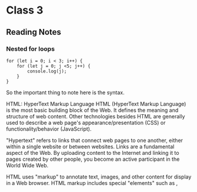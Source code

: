 # Class 3

## Reading Notes


### Nested for loops

```
for (let i = 0; i < 3; i++) {
    for (let j = 0; j <5; j++) {
        console.log(j);
    }
}
```
<!-- content taken from developer.mozilla.org -->


So the important thing to note here is the syntax.

HTML: HyperText Markup Language
HTML (HyperText Markup Language) is the most basic building block of the Web. It defines the meaning and structure of web content. Other technologies besides HTML are generally used to describe a web page's appearance/presentation (CSS) or functionality/behavior (JavaScript).

"Hypertext" refers to links that connect web pages to one another, either within a single website or between websites. Links are a fundamental aspect of the Web. By uploading content to the Internet and linking it to pages created by other people, you become an active participant in the World Wide Web.

HTML uses "markup" to annotate text, images, and other content for display in a Web browser. HTML markup includes special "elements" such as <head>, <title>, <body>, <header>, <footer>, <article>, <section>, <p>, <div>, <span>, <img>, <aside>, <audio>, <canvas>, <datalist>, <details>, <embed>, <nav>, <output>, <progress>, <video>, <ul>, <ol>, <li> and many others.

An HTML element is set off from other text in a document by "tags", which consist of the element name surrounded by "<" and ">". The name of an element inside a tag is case insensitive. That is, it can be written in uppercase, lowercase, or a mixture. For example, the <title> tag can be written as <Title>, <TITLE>, or in any other way. However, the convention and recommended practice is to write tags in lowercase.

The articles below can help you learn more about HTML.

Key resources
HTML Introduction
If you're new to web development, be sure to read our HTML Basics article to learn what HTML is and how to use it.

HTML Tutorials
For articles about how to use HTML, as well as tutorials and complete examples, check out our HTML Learning Area.

HTML Reference
In our extensive HTML reference section, you'll find the details about every element and attribute in HTML.

Looking to become a front-end web developer?
We have put together a course that includes all the essential information you need to work towards your goal.

Get started

Beginner's tutorials
Our HTML Learning Area features multiple modules that teach HTML from the ground up — no previous knowledge required.

Introduction to HTML
This module sets the stage, getting you used to important concepts and syntax such as looking at applying HTML to text, how to create hyperlinks, and how to use HTML to structure a web page.

Multimedia and embedding
This module explores how to use HTML to include multimedia in your web pages, including the different ways that images can be included, and how to embed video, audio, and even entire other webpages.

HTML tables
Representing tabular data on a webpage in an understandable, accessible way can be a challenge. This module covers basic table markup, along with more complex features such as implementing captions and summaries.

HTML forms
Forms are a very important part of the Web — these provide much of the functionality you need for interacting with websites, e.g. registering and logging in, sending feedback, buying products, and more. This module gets you started with creating the client-side/front-end parts of forms.

Use HTML to solve common problems
Provides links to sections of content explaining how to use HTML to solve very common problems when creating a web page: dealing with titles, adding images or videos, emphasizing content, creating a basic form, etc.

Advanced topics
CORS enabled image
The crossorigin attribute, in combination with an appropriate CORS header, allows images defined by the <img> element to be loaded from foreign origins and used in a <canvas> element as if they were being loaded from the current origin.

CORS settings attributes
Some HTML elements that provide support for CORS, such as <img> or <video>, have a crossorigin attribute (crossOrigin property), which lets you configure the CORS requests for the element's fetched data.

Preloading content with rel="preload"
The preload value of the <link> element's rel attribute allows you to write declarative fetch requests in your HTML <head>, specifying resources that your pages will need very soon after loading, which you therefore want to start preloading early in the lifecycle of a page load, before the browser's main rendering machinery kicks in. This ensures that they are made available earlier and are less likely to block the page's first render, leading to performance improvements. This article provides a basic guide to how preload works.

Reference
HTML reference
HTML consists of elements, each of which may be modified by some number of attributes. HTML documents are connected to each other with links.

HTML element reference
Browse a list of all HTML elements.

HTML attribute reference
Elements in HTML have attributes. These are additional values that configure the elements or adjust their behavior in various ways.

Global attributes
Global attributes may be specified on all HTML elements, even those not specified in the standard. This means that any non-standard elements must still permit these attributes, even though those elements make the document HTML5-noncompliant.

Inline elements and block-level elements
HTML elements are usually "inline" or "block-level" elements. An inline element occupies only the space bounded by the tags that define it. A block-level element occupies the entire space of its parent element (container), thereby creating a "block".

Link types
In HTML, various link types can be used to establish and define the relationship between two documents. Link elements that types can be set on include <a>, <area> and <link>.

Guide to media types and formats on the web
The <audio> and <video> elements allow you to play audio and video media natively within your content without the need for external software support.

HTML content categories
HTML is comprised of several kinds of content, each of which is allowed to be used in certain contexts and is disallowed in others. Similarly, each has a set of other content categories they can contain and elements that can or can't be used in them. This is a guide to these categories.

Quirks mode and standards mode
Historical information on quirks mode and standards mode.

Related topics
Applying color to HTML elements using CSS
This article covers most of the ways you use CSS to add color to HTML content, listing what parts of HTML documents can be colored and what CSS properties to use when doing so. Includes examples, links to palette-building tools, and more.

Learn to style HTML using CSS
Cascading Stylesheets — or CSS — is the first technology you should start learning after HTML. While HTML is used to define the structure and semantics of your content, CSS is used to style it and lay it out. For example, you can use CSS to alter the font, color, size, and spacing of your content, split it into multiple columns, or add animations and other decorative features.

Looking to become a front-end web developer?
We have put together a course that includes all the essential information you need to work towards your goal.

Get started

Prerequisites
You should learn the basics of HTML before attempting any CSS. We recommend that you work through our Introduction to HTML module first.

Once you understand the fundamentals of HTML, we recommend that you learn further HTML and CSS at the same time, moving back and forth between the two topics. This is because HTML is far more interesting and much more fun to learn when you apply CSS, and you can't learn CSS without knowing HTML.

Before starting this topic, you should also be familiar with using computers and using the web passively (i.e., just looking at it, consuming the content). You should have a basic work environment set up, as detailed in Installing basic software, and understand how to create and manage files, as detailed in Dealing with files — both of which are parts of our Getting started with the web complete beginner's module.

It is also recommended that you work through Getting started with the web before proceeding with this topic, especially if you are completely new to web development. However, much of what is covered in its CSS basics article is also covered in our CSS first steps module, albeit in a lot more detail.

Modules
This topic contains the following modules, in a suggested order for working through them. You should start with the first one.

CSS first steps
CSS (Cascading Style Sheets) is used to style and layout web pages — for example, to alter the font, color, size, and spacing of your content, split it into multiple columns, or add animations and other decorative features. This module provides a gentle beginning to your path towards CSS mastery with the basics of how it works, what the syntax looks like, and how you can start using it to add styling to HTML.

CSS building blocks
This module carries on where CSS first steps left off — now you've gained familiarity with the language and its syntax, and got some basic experience with using it, its time to dive a bit deeper. This module looks at the cascade and inheritance, all the selector types we have available, units, sizing, styling backgrounds and borders, debugging, and lots more.

The aim here is to provide you with a toolkit for writing competent CSS and help you understand all the essential theory, before moving on to more specific disciplines like text styling and CSS layout.

CSS styling text
With the basics of the CSS language covered, the next CSS topic for you to concentrate on is styling text — one of the most common things you'll do with CSS. Here we look at text styling fundamentals, including setting font, boldness, italics, line and letter spacing, drop shadows, and other text features. We round off the module by looking at applying custom fonts to your page, and styling lists and links.

CSS layout
At this point, we've already looked at CSS fundamentals, how to style text, and how to style and manipulate the boxes that your content sits inside. Now it's time to look at how to place your boxes in the right place with respect to the viewport, and one another. We have covered the necessary prerequisites so we can now dive deep into CSS layout, looking at different display settings, modern layout tools like flexbox, CSS grid, and positioning, and some of the legacy techniques you might still want to know about.

Solving common CSS problems
Use CSS to solve common problems provides links to sections of content explaining how to use CSS to solve very common problems when creating a web page.

From the beginning, you'll primarily apply colors to HTML elements and their backgrounds; change the size, shape, and position of elements; and add and define borders on elements. But there's not much you can't do once you have a solid understanding of even the basics of CSS. One of the best things about learning CSS is that once you know the fundamentals, usually you have a pretty good feel for what can and can't be done, even if you don't know how to do it yet!

"CSS is weird"
CSS works a bit differently from most programming languages and design tools you'll come across. Why does it work the way it does? In the following video, Miriam Suzanne provides a useful explanation of why CSS works as it does, and why it has evolved as it has:

JavaScript — Dynamic client-side scripting
JavaScript is a programming language that allows you to implement complex things on web pages. Every time a web page does more than just sit there and display static information for you to look at—displaying timely content updates, interactive maps, animated 2D/3D graphics, scrolling video jukeboxes, or more—you can bet that JavaScript is probably involved.

Looking to become a front-end web developer?
We have put together a course that includes all the essential information you need to work towards your goal.

Get started

Prerequisites
JavaScript is arguably more difficult to learn than related technologies such as HTML and CSS. Before attempting to learn JavaScript, you are strongly advised to get familiar with at least these two technologies first, and perhaps others as well. Start by working through the following modules:

Getting started with the Web
Introduction to HTML
Introduction to CSS
Having previous experience with other programming languages might also help.

After getting familiar with the basics of JavaScript, you should be in a position to learn about more advanced topics, for example:

JavaScript in depth, as taught in our JavaScript guide
Web APIs
Modules
Our policy on modern JavaScript

JavaScript is an actively evolving language and has changed greatly over the years. In particular, the 6th edition of the language (sometimes known as ECMAScript 2015 or ES6), introduced in 2015, added many new features. At the same time, to maintain backwards compatibility with older websites, old features of the language have been retained, even when they are no longer considered good practice.

We think that the features added to JavaScript in ECMAScript 2015 and subsequent versions enable developers to write more readable, reliable, and expressive code, and that it's important to learn about them.

The features we teach in this course are stable and have been supported by all major browsers for several years. You're only likely to have trouble using them in obsolete browsers, in particular Internet Explorer. If you do need to support obsolete browsers, we recommend using a tool like Babel, which enables you to write modern JavaScript but have it run in browsers that don't support it.

This topic contains the following modules, in a suggested order for working through them.

JavaScript first steps
In our first JavaScript module, we first answer some fundamental questions such as "what is JavaScript?", "what does it look like?", and "what can it do?", before moving on to taking you through your first practical experience of writing JavaScript. After that, we discuss some key JavaScript features in detail, such as variables, strings, numbers and arrays.

JavaScript building blocks
In this module, we continue our coverage of all JavaScript's key fundamental features, turning our attention to commonly-encountered types of code block such as conditional statements, loops, functions, and events. You've seen this stuff already in the course, but only in passing — here we'll discuss it all explicitly.

Introducing JavaScript objects
In JavaScript, most things are objects, from core JavaScript features like strings and arrays to the browser APIs built on top of JavaScript. You can even create your own objects to encapsulate related functions and variables into efficient packages. The object-oriented nature of JavaScript is important to understand if you want to go further with your knowledge of the language and write more efficient code, therefore we've provided this module to help you. Here we teach object theory and syntax in detail, look at how to create your own objects, and explain what JSON data is and how to work with it.

Asynchronous JavaScript
In this module we take a look at asynchronous JavaScript, why it is important, and how it can be used to effectively handle potential blocking operations such as fetching resources from a server.

Client-side web APIs
When writing client-side JavaScript for web sites or applications, you won't go very far before you start to use APIs — interfaces for manipulating different aspects of the browser and operating system the site is running on, or even data from other web sites or services. In this module we will explore what APIs are, and how to use some of the most common APIs you'll come across often in your development work.

Solving common JavaScript problems
Use JavaScript to solve common problems provides links to sections of content explaining how to use JavaScript to solve very common problems when creating a webpage.

See also
JavaScript on MDN
The main entry point for core JavaScript documentation on MDN — this is where you'll find extensive reference docs on all aspects of the JavaScript language, and some advanced tutorials aimed at experienced JavaScripters.

Learn JavaScript
An excellent resource for aspiring web developers — Learn JavaScript in an interactive environment, with short lessons and interactive tests, guided by automated assessment. The first 40 lessons are free.

Coding math
An excellent series of video tutorials to teach the math you need to understand to be an effective programmer, by Keith Peters.